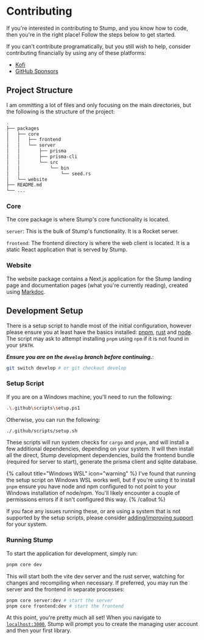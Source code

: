 # Contributing

If you're interested in contributing to Stump, and you know how to code, then you're in the right place! Follow the steps below to get started.

If you can't contribute programatically, but you still wish to help, consider contributing financially by using any of these platforms:

- [Kofi](https://ko-fi.com/aaronleop)
- [GitHub Sponsors](https://github.com/sponsors/aaronleopold)

## Project Structure

I am ommitting a lot of files and only focusing on the main directories, but the following is the structure of the project:

```bash
.
├── packages
│   ├── core
│   │   ├── frontend
│   │   └── server
│   │       ├── prisma
│   │       ├── prisma-cli
│   │       └── src
│   │           └── bin
│   │               └── seed.rs
│   └── website
├── README.md
└── ...
```

### Core

The core package is where Stump's core functionality is located.

`server`: This is the bulk of Stump's functionality. It is a Rocket server.

`frontend`: The frontend directory is where the web client is located. It is a static React application that is served by Stump.

### Website

The website package contains a Next.js application for the Stump landing page and documentation pages (what you're currently reading), created using [Markdoc](https://markdoc.io/).

## Development Setup

There is a setup script to handle most of the initial configuration, however please ensure you at least have the basics installed: [pnpm](https://pnpm.io/installation), [rust](https://www.rust-lang.org/tools/install) and [node](https://nodejs.org/en/download/). The script may ask to attempt installing `pnpm` using `npm` if it is not found in your `$PATH`.

**_Ensure you are on the `develop` branch before continuing._**:

```bash
git switch develop # or git checkout develop
```

### Setup Script

If you are on a Windows machine, you'll need to run the following:

```bash
.\.github\scripts\setup.ps1
```

Otherwise, you can run the following:

```bash
./.github/scripts/setup.sh
```

These scripts will run system checks for `cargo` and `pnpm`, and will install a few additional dependencies, depending on your system. It will then install all the direct, Stump development dependencies, build the frontend bundle (required for server to start), generate the prisma client and sqlite database.

{% callout title="Windows WSL" icon="warning" %}
I've found that running the setup script on Windows WSL works well, but if you're using it to install `pnpm` ensure you have node and npm configured to not point to your Windows installation of node/npm. You'll likely encounter a couple of permissions errors if it isn't configured this way.
{% /callout %}

If you face any issues running these, or are using a system that is not supported by the setup scripts, please consider [adding/improving support](https://github.com/aaronleopold/stump/issues) for your system.

### Running Stump

To start the application for development, simply run:

```bash
pnpm core dev
```

This will start both the vite dev server and the rust server, watching for changes and recompiling when necessary. If preferred, you may run the server and the frontend in separate processes:

```bash
pnpm core server:dev # start the server
pnpm core frontend:dev # start the frontend
```

At this point, you're pretty much all set! When you navigate to [`localhost:3000`](http://localhost:3000), Stump will prompt you to create the managing user account and then your first library.
